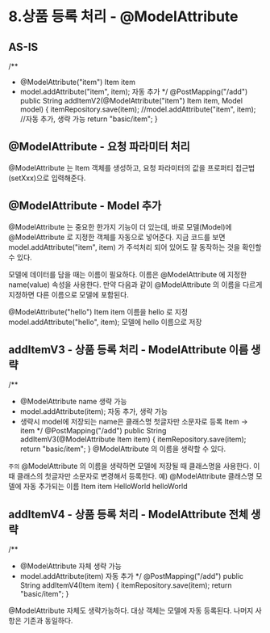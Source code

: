 # 8.상품 등록 처리 - @ModelAttribute

## AS-IS
/**
 * @ModelAttribute("item") Item item
 * model.addAttribute("item", item); 자동 추가
 */
@PostMapping("/add")
public String addItemV2(@ModelAttribute("item") Item item, Model model) {
 itemRepository.save(item);
 //model.addAttribute("item", item); //자동 추가, 생략 가능
 return "basic/item";
}

## @ModelAttribute - 요청 파라미터 처리
@ModelAttribute 는 Item 객체를 생성하고, 요청 파라미터의 값을 프로퍼티 접근법(setXxx)으로 입력해준다.

## @ModelAttribute - Model 추가
@ModelAttribute 는 중요한 한가지 기능이 더 있는데, 바로 모델(Model)에 @ModelAttribute 로
지정한 객체를 자동으로 넣어준다. 지금 코드를 보면 model.addAttribute("item", item) 가 주석처리
되어 있어도 잘 동작하는 것을 확인할 수 있다.

모델에 데이터를 담을 때는 이름이 필요하다. 이름은 @ModelAttribute 에 지정한 name(value) 속성을
사용한다. 만약 다음과 같이 @ModelAttribute 의 이름을 다르게 지정하면 다른 이름으로 모델에 포함된다.

@ModelAttribute("hello") Item item 이름을 hello 로 지정
model.addAttribute("hello", item); 모델에 hello 이름으로 저장

## addItemV3 - 상품 등록 처리 - ModelAttribute 이름 생략
/**
 * @ModelAttribute name 생략 가능
 * model.addAttribute(item); 자동 추가, 생략 가능
 * 생략시 model에 저장되는 name은 클래스명 첫글자만 소문자로 등록 Item -> item
 */
@PostMapping("/add")
public String addItemV3(@ModelAttribute Item item) {
 itemRepository.save(item);
 return "basic/item";
}
@ModelAttribute 의 이름을 생략할 수 있다.

`주의`
@ModelAttribute 의 이름을 생략하면 모델에 저장될 때 클래스명을 사용한다. 이때 클래스의 첫글자만
소문자로 변경해서 등록한다.
예) @ModelAttribute 클래스명 모델에 자동 추가되는 이름
Item item
HelloWorld helloWorld

## addItemV4 - 상품 등록 처리 - ModelAttribute 전체 생략
/**
 * @ModelAttribute 자체 생략 가능
 * model.addAttribute(item) 자동 추가
 */
@PostMapping("/add")
public String addItemV4(Item item) {
 itemRepository.save(item);
 return "basic/item";
}

@ModelAttribute 자체도 생략가능하다. 대상 객체는 모델에 자동 등록된다. 나머지 사항은 기존과 동일하다.